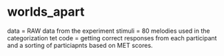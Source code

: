 # worlds_apart
data = RAW data from the experiment
stimuli = 80 melodies used in the categorization tet
code = getting correct responses from each participant and a sorting of particiapnts based on MET scores. 
